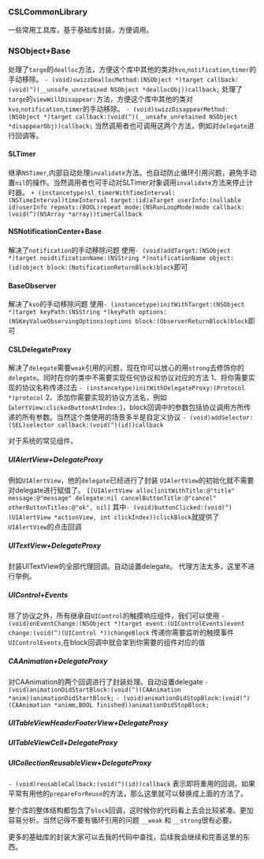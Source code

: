 ### CSLCommonLibrary
一些常用工具库，基于基础库封装，方便调用。

### NSObject+Base
处理了`targe`的`dealloc`方法，方便这个库中其他的类对`kvo`,`notification`,`timer`的手动移除。
`- (void)swizzDeallocMethod:(NSObject *)target callback:(void(^)(__unsafe_unretained NSObject *deallocObj))callback;`
处理了`targe`的`viewWillDisappear:`方法，方便这个库中其他的类对`kvo`,`notification`,`timer`的手动移除。
`- (void)swizzDisappearMethod:(NSObject *)target callback:(void(^)(__unsafe_unretained NSObject *disappearObj))callback;`
当然调用者也可调用这两个方法，例如对`delegate`进行回调等。

#### SLTimer
继承`NSTimer`,内部自动处理`invalidate`方法。也自动防止循环引用问题，避免手动置`nil`的操作。当然调用者也可手动对SLTimer对象调用`invalidate`方法来停止计时器。
`+ (instancetype)sl_timerWithTimeInterval:(NSTimeInterval)timeInterval target:(id)aTarget userInfo:(nullable id)userInfo repeats:(BOOL)repeat mode:(NSRunLoopMode)mode callback:(void(^)(NSArray *array))timerCallback`

#### NSNotificationCenter+Base
解决了`notification`的手动移除问题
使用`- (void)addTarget:(NSObject *)target noidtificationName:(NSString *)notificationName object:(id)object block:(NotificationReturnBlock)block`即可

#### BaseObserver
解决了`kvo`的手动移除问题
使用`- (instancetype)initWithTarget:(NSObject *)target keyPath:(NSString *)keyPath options:(NSKeyValueObservingOptions)options block:(ObserverReturnBlock)block`即可

#### CSLDelegateProxy
解决了`delegate`需要`weak`引用的问题，现在你可以放心的用`strong`去修饰你的`delegate`。同时在你的类中不需要实现任何协议和协议对应的方法
1、将你需要实现的协议名称传递过去 
`- (instancetype)initWithDelegateProxy:(Protocol *)protocol`
2、添加你需要实现的协议方法名，例如(`alertView:clickedButtonAtIndex:`)，block回调中的参数包括协议调用方所传递的所有参数。当然这个类使用的场景多半是自定义协议
`- (void)addSelector:(SEL)selector callback:(void(^)(id))callback`


对于系统的常见组件。
##### UIAlertView+DelegateProxy
例如`UIAlertView`，他的`delegate`已经进行了封装
`UIAlertView`的初始化就不需要对delegate进行赋值了。
`[[UIAlertView alloc]initWithTitle:@"title" message:@"message" delegate:nil cancelButtonTitle:@"cancel" otherButtonTitles:@"ok", nil]`
其中`- (void)buttonClicked:(void(^)(UIAlertView *actionView, int clickIndex))clickBlock`就提供了`UIAlertView`的点击回调

##### UITextView+DelegateProxy
封装UITextView的全部代理回调。自动设置delegate。
代理方法太多，这里不进行举例。

##### UIControl+Events
除了协议之外，所有继承自`UIControl`的触摸响应组件，我们可以使用
`- (void)onEventChange:(NSObject *)target event:(UIControlEvents)event change:(void(^)(UIControl *))changeBlock`
传递你需要监听的触摸事件`UIControlEvents`,在block回调中就会拿到你需要的组件对应的值

##### CAAnimation+DelegateProxy
对CAAnimation的两个回调进行了封装处理。自动设置delegate
`- (void)animationDidStartBlock:(void(^)(CAAnimation *anim))animationDidStartBlock;`
`- (void)animationDidStopBlock:(void(^)(CAAnimation *animm,BOOL finished))animationDidStopBlock;`

##### UITableViewHeaderFooterView+DelegateProxy
##### UITableViewCell+DelegateProxy
##### UICollectionReusableView+DelegateProxy
`- (void)reusableCallback:(void(^)(id))callback`
表示即将重用的回调。如果平常有用他的`prepareForReuse`的方法，那么这里就可以替换成上面的方法了。

整个库的整体结构都包含了`block`回调，这时候你的代码看上去会比较紧凑。更加容易分析。当然记得不要有循环引用的问题 `__weak` 和 `__strong`很有必要。

更多的基础库的封装大家可以去我的代码中查找，后续我会继续和完善这里的东西。


